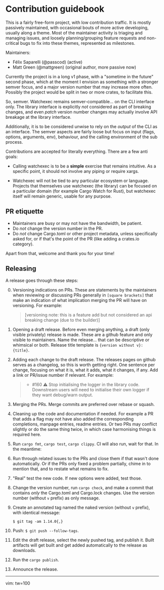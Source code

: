 # Contribution guidebook


This is a fairly free-form project, with low contribution traffic. It is mostly passively
maintained, with occasional bouts of more active developing, usually along a theme. Most of the
maintainer activity is triaging and managing issues, and loosely planning/grouping feature requests
and non-critical bugs to fix into these themes, represented as milestones.

Maintainers:

- Félix Saparelli (@passcod) (active)
- Matt Green (@mattgreen) (original author, more passive now)

Currently the project is in a long v1 phase, with a "sometime in the future" second phase, which at
the moment I envision as something with a stronger semver focus, and a major version number that may
increase more often. Possibly the project would be split in two or more crates, to facilitate this.

So, semver. Watchexec remains semver-compatible... on the CLI interface only. The library interface
is explicitly _not_ considered as part of breaking changes, and even _patch_ version number changes
may actually involve API breakage at the library interface.

Additionally, it is to be considered unwise to rely on the _output_ of the CLI as an interface. The
semver aspects are fairly loose but focus on input (flags, options, arguments, env), behaviour, and
the calling environment of the sub process.

Contributions are accepted for literally everything. There are a few anti goals:

- Calling watchexec is to be a **simple** exercise that remains intuitive. As a specific point, it
  should not involve any piping or require xargs.

- Watchexec will not be tied to any particular ecosystem or language. Projects that themselves use
  watchexec (the library) can be focused on a particular domain (for example Cargo Watch for Rust),
  but watchexec itself will remain generic, usable for any purpose.


## PR etiquette

- Maintainers are busy or may not have the bandwidth, be patient.
- Do _not_ change the version number in the PR.
- Do _not_ change Cargo.toml or other project metadata, unless specifically asked for, or if that's
  the point of the PR (like adding a crates.io category).

Apart from that, welcome and thank you for your time!


## Releasing

A release goes through these steps:

0. Versioning indications on PRs. These are statements by the maintainers when reviewing or
   discussing PRs generally in `[square brackets]` that make an indication of what implication
   merging the PR will have on versioning. For example:

   > [versioning note: this is a feature add but not considered an api breaking change (due to the builder)]

1. Opening a draft release. Before even merging anything, a draft (only visible privately) release
   is made. These are a github feature and only visible to maintainers. Name the release... that can
   be descriptive or whimsical or both. Release title template is `{version without v}: {title}`.

2. Adding each change to the draft release. The releases pages on github serves as a changelog, so
   this is worth getting right. One sentence per change, focusing on what it is, what it adds, what
   it changes, if any. Add a link or PR/issue number if relevant. For example:

   > - #160 :warning: Stop initialising the logger in the library code. Downstream users will need
   >   to initialise their own logger if they want debug/warn output.

3. Merging the PRs. Merge commits are preferred over rebase or squash.

4. Cleaning up the code and documentation if needed. For example a PR that adds a flag may not have
   also added the corresponding completions, manpage entries, readme entries. Or two PRs may
   conflict slightly or do the same thing twice, in which case harmonising things is required here.

5. Run `cargo fmt`, `cargo test`, `cargo clippy`. CI will also run, wait for that. In the meantime:

6. Run through related issues to the PRs and close them if that wasn't done automatically. Or if the
   PRs only fixed a problem partially, chime in to mention that, and to restate what remains to fix.

7. "Real" test the new code. If new options were added, test those.

8. Change the version number, run `cargo check`, and make a commit that contains _only_ the
   Cargo.toml and Cargo.lock changes. Use the version number (without `v` prefix) as only message.

9. Create an annotated tag named the naked version (without `v` prefix), with identical message:

   ```
   $ git tag -am 1.14.0{,}
   ```

10. Push: `$ git push --follow-tags`.

11. Edit the draft release, select the newly pushed tag, and publish it. Built artifacts will get
    built and get added automatically to the release as downloads.

12. Run the `cargo publish`.

13. Announce the release.

---
vim: tw=100
